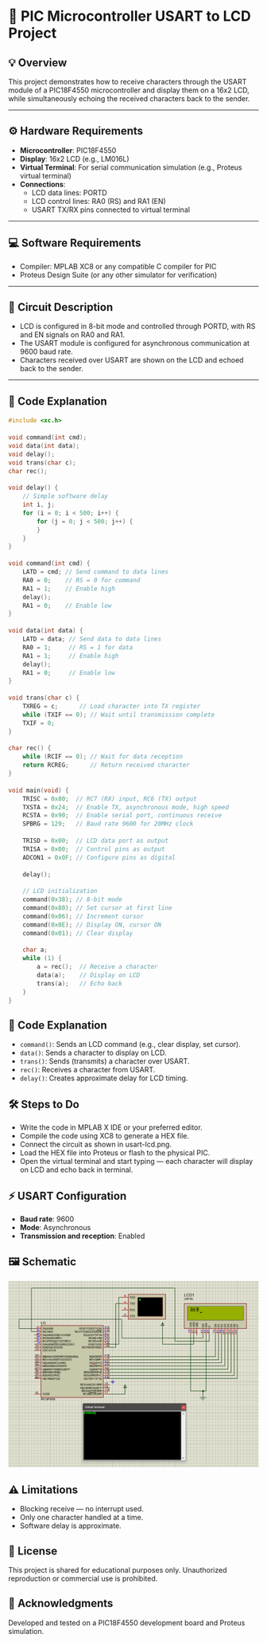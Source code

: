 # 📄 PIC Microcontroller USART to LCD Project

## 💡 Overview

This project demonstrates how to receive characters through the USART module of a PIC18F4550 microcontroller and display them on a 16x2 LCD, while simultaneously echoing the received characters back to the sender.

---

## ⚙️ Hardware Requirements

- **Microcontroller**: PIC18F4550
- **Display**: 16x2 LCD (e.g., LM016L)
- **Virtual Terminal**: For serial communication simulation (e.g., Proteus virtual terminal)
- **Connections**:
  - LCD data lines: PORTD
  - LCD control lines: RA0 (RS) and RA1 (EN)
  - USART TX/RX pins connected to virtual terminal

---

## 💻 Software Requirements

- Compiler: MPLAB XC8 or any compatible C compiler for PIC
- Proteus Design Suite (or any other simulator for verification)

---

## 🔌 Circuit Description

- LCD is configured in 8-bit mode and controlled through PORTD, with RS and EN signals on RA0 and RA1.
- The USART module is configured for asynchronous communication at 9600 baud rate.
- Characters received over USART are shown on the LCD and echoed back to the sender.

---

## 💬 Code Explanation

```c
#include <xc.h>

void command(int cmd);
void data(int data);
void delay();
void trans(char c);
char rec();

void delay() {
    // Simple software delay
    int i, j;
    for (i = 0; i < 500; i++) {
        for (j = 0; j < 500; j++) {
        }
    }
}

void command(int cmd) {
    LATD = cmd; // Send command to data lines
    RA0 = 0;    // RS = 0 for command
    RA1 = 1;    // Enable high
    delay();
    RA1 = 0;    // Enable low
}

void data(int data) {
    LATD = data; // Send data to data lines
    RA0 = 1;     // RS = 1 for data
    RA1 = 1;     // Enable high
    delay();
    RA1 = 0;     // Enable low
}

void trans(char c) {
    TXREG = c;      // Load character into TX register
    while (TXIF == 0); // Wait until transmission complete
    TXIF = 0;
}

char rec() {
    while (RCIF == 0); // Wait for data reception
    return RCREG;      // Return received character
}

void main(void) {
    TRISC = 0x80;  // RC7 (RX) input, RC6 (TX) output
    TXSTA = 0x24;  // Enable TX, asynchronous mode, high speed
    RCSTA = 0x90;  // Enable serial port, continuous receive
    SPBRG = 129;   // Baud rate 9600 for 20MHz clock

    TRISD = 0x00;  // LCD data port as output
    TRISA = 0x00;  // Control pins as output
    ADCON1 = 0x0F; // Configure pins as digital

    delay();

    // LCD initialization
    command(0x38); // 8-bit mode
    command(0x80); // Set cursor at first line
    command(0x06); // Increment cursor
    command(0x0E); // Display ON, cursor ON
    command(0x01); // Clear display

    char a;
    while (1) {
        a = rec();  // Receive a character
        data(a);    // Display on LCD
        trans(a);   // Echo back
    }
}

```
## 📝 Code Explanation
- `command()`: Sends an LCD command (e.g., clear display, set cursor).
- `data()`: Sends a character to display on LCD.
- `trans()`: Sends (transmits) a character over USART.
- `rec()`: Receives a character from USART.
- `delay()`: Creates approximate delay for LCD timing.

## 🛠️ Steps to Do
- Write the code in MPLAB X IDE or your preferred editor.
- Compile the code using XC8 to generate a HEX file.
- Connect the circuit as shown in usart-lcd.png.
- Load the HEX file into Proteus or flash to the physical PIC.
- Open the virtual terminal and start typing — each character will display on LCD and echo back in terminal.

## ⚡ USART Configuration
- **Baud rate**: 9600
- **Mode**: Asynchronous
- **Transmission and reception**: Enabled

## 🖼️ Schematic
![Schematic](usat-lcd.png)

## ⚠️ Limitations
- Blocking receive — no interrupt used.
- Only one character handled at a time.
- Software delay is approximate.

## 📄 License
This project is shared for educational purposes only. Unauthorized reproduction or commercial use is prohibited.

## 🙏 Acknowledgments
Developed and tested on a PIC18F4550 development board and Proteus simulation.
